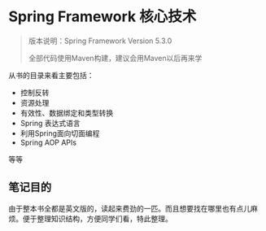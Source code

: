 # Spring Framework 核心技术

> 版本说明：Spring Framework Version 5.3.0
>
> 全部代码使用Maven构建，建议会用Maven以后再来学

从书的目录来看主要包括：

+ 控制反转
+ 资源处理
+ 有效性、数据绑定和类型转换
+ Spring 表达式语言
+ 利用Spring面向切面编程
+ Spring AOP APIs

等等

## 笔记目的

由于整本书全都是英文版的，读起来费劲的一匹。而且想要找在哪里也有点儿麻烦。便于整理知识结构，方便同学们看，特此整理。

